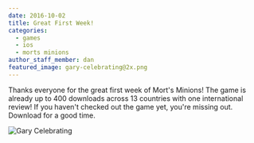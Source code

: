 ```yaml
---
date: 2016-10-02
title: Great First Week!
categories:
  - games
  - ios
  - morts minions
author_staff_member: dan
featured_image: gary-celebrating@2x.png
---
```


<div class="row">
<div class="col-md-6">

Thanks everyone for the great first week of Mort's Minions! The game is already up to 400 downloads across 13 countries with one international review! If you haven't checked out the game yet, you're missing out. Download for a good time.

</div>
<div class="col-md-6">

<img class="center-block boxed-image" src="{{ site.baseurl }}/images/gary-celebrating@2x.png" alt="Gary Celebrating"/>

</div>
</div>